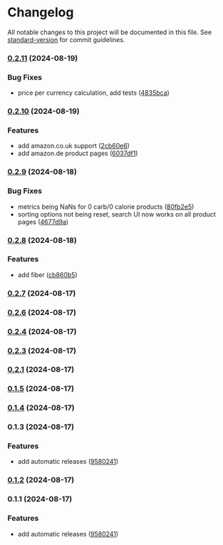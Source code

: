 # Changelog

All notable changes to this project will be documented in this file. See [standard-version](https://github.com/conventional-changelog/standard-version) for commit guidelines.

### [0.2.11](https://github.com/yourusername/nutridata/compare/v0.2.10...v0.2.11) (2024-08-19)


### Bug Fixes

* price per currency calculation, add tests ([4835bca](https://github.com/yourusername/nutridata/commit/4835bca98b330f5f4cce1432d31a3d0022aaada1))

### [0.2.10](https://github.com/yourusername/nutridata/compare/v0.2.9...v0.2.10) (2024-08-19)


### Features

* add amazon.co.uk support ([2cb60e6](https://github.com/yourusername/nutridata/commit/2cb60e6fd983cb9d41db53931179a4e95e049a9e))
* add amazon.de product pages ([6037df1](https://github.com/yourusername/nutridata/commit/6037df1bce34b7ce8d64dfed8181b1090eb90cf5))

### [0.2.9](https://github.com/yourusername/nutridata/compare/v0.2.8...v0.2.9) (2024-08-18)


### Bug Fixes

* metrics being NaNs for 0 carb/0 calorie products ([80fb2e5](https://github.com/yourusername/nutridata/commit/80fb2e5b48562c716671f19c291968618852ed2a))
* sorting options not being reset, search UI now works on all product pages ([4677d9a](https://github.com/yourusername/nutridata/commit/4677d9a9035ccc27131ec2adfd1cdcaa2ba3d88e))

### [0.2.8](https://github.com/yourusername/nutridata/compare/v0.2.7...v0.2.8) (2024-08-18)


### Features

* add fiber ([cb860b5](https://github.com/yourusername/nutridata/commit/cb860b51d480227614efcaa2ade2224d03e9a354))

### [0.2.7](https://github.com/yourusername/nutridata/compare/v0.2.6...v0.2.7) (2024-08-17)

### [0.2.6](https://github.com/yourusername/nutridata/compare/v0.2.5...v0.2.6) (2024-08-17)

### [0.2.4](https://github.com/yourusername/nutridata/compare/v0.2.3...v0.2.4) (2024-08-17)

### [0.2.3](https://github.com/yourusername/nutridata/compare/v0.2.1...v0.2.3) (2024-08-17)

### [0.2.1](https://github.com/yourusername/nutridata/compare/v0.1.5...v0.2.1) (2024-08-17)

### [0.1.5](https://github.com/yourusername/nutridata/compare/v0.1.4...v0.1.5) (2024-08-17)

### [0.1.4](https://github.com/yourusername/nutridata/compare/v0.1.3...v0.1.4) (2024-08-17)

### 0.1.3 (2024-08-17)


### Features

* add automatic releases ([9580241](https://github.com/yourusername/nutridata/commit/9580241d0d740e1f70e2bb2d8257a7be3635e078))

### [0.1.2](https://github.com/yourusername/nutridata/compare/v0.1.1...v0.1.2) (2024-08-17)

### 0.1.1 (2024-08-17)


### Features

* add automatic releases ([9580241](https://github.com/yourusername/nutridata/commit/9580241d0d740e1f70e2bb2d8257a7be3635e078))
